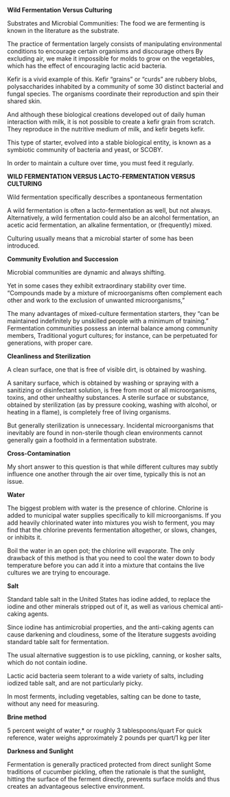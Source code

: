 **Wild Fermentation Versus Culturing**

Substrates and Microbial Communities: The food we are fermenting is known in the literature as the substrate.

The practice of fermentation largely consists of manipulating environmental conditions to encourage certain organisms 
and discourage others By excluding air, we make it impossible for molds to grow on the vegetables, 
which has the effect of encouraging lactic acid bacteria.
 
Kefir is a vivid example of this. Kefir “grains” or “curds” are rubbery blobs, polysaccharides inhabited by a community of 
some 30 distinct bacterial and fungal species. The organisms coordinate their reproduction and spin their shared skin.
 
And although these biological creations developed out of daily human interaction with milk, it is not possible to 
create a kefir grain from scratch. They reproduce in the nutritive medium of milk, and kefir begets kefir.
 
This type of starter, evolved into a stable biological entity, is known as a symbiotic community of bacteria and yeast, 
or SCOBY.
 
In order to maintain a culture over time, you must feed it regularly.
 
**WILD FERMENTATION VERSUS LACTO-FERMENTATION VERSUS CULTURING**
 
Wild fermentation specifically describes a spontaneous fermentation
 
A wild fermentation is often a lacto-fermentation as well, but not always. Alternatively, a wild fermentation could 
also be an alcohol fermentation, an acetic acid fermentation, an alkaline fermentation, or (frequently) mixed.
 
Culturing usually means that a microbial starter of some has been introduced.


**Community Evolution and Succession**

Microbial communities are dynamic and always shifting.
 
Yet in some cases they exhibit extraordinary stability over time. “Compounds made by a mixture of microorganisms often complement each other and work to the exclusion of unwanted microorganisms,”

The many advantages of mixed-culture fermentation starters, they “can be maintained indefinitely by unskilled people 
with a minimum of training.”
Fermentation communities possess an internal balance among community members, Traditional yogurt cultures; for instance, can be perpetuated for generations, with proper care.


**Cleanliness and Sterilization**

A clean surface, one that is free of visible dirt, is obtained by washing.


A sanitary surface, which is obtained by washing or spraying with a sanitizing or disinfectant solution, is free from most or 
all microorganisms, toxins, and other unhealthy substances.
A sterile surface or substance, obtained by sterilization (as by pressure cooking, washing with alcohol, or heating in a 
flame), is completely free of living organisms.
 
But generally sterilization is unnecessary. Incidental microorganisms that inevitably are found in non-sterile though 
clean environments cannot generally gain a foothold in a fermentation substrate.


**Cross-Contamination**

My short answer to this question is that while different cultures may subtly influence one another through the air over time, 
typically this is not an issue.


**Water**

The biggest problem with water is the presence of chlorine.
Chlorine is added to municipal water supplies specifically to kill microorganisms. If you add heavily chlorinated water 
into mixtures you wish to ferment, you may find that the chlorine prevents fermentation altogether, or slows, changes, 
or inhibits it.

Boil the water in an open pot; the chlorine will evaporate. The only drawback of this method is that you need to cool the water down to body temperature before you can add it into a mixture that contains the live cultures we are trying to encourage.


**Salt**

Standard table salt in the United States has iodine added, to replace the iodine and other minerals stripped out of it, 
as well as various chemical anti-caking agents.

Since iodine has antimicrobial properties, and the anti-caking agents can cause darkening and cloudiness, some of the literature suggests avoiding standard table salt for fermentation.
 
The usual alternative suggestion is to use pickling, canning, or kosher salts, which do not contain iodine.
 
Lactic acid bacteria seem tolerant to a wide variety of salts, including iodized table salt, and are not particularly picky.
 
In most ferments, including vegetables, salting can be done to taste, without any need for measuring.
 
**Brine method**

5 percent weight of water,* or roughly 3 tablespoons/quart
For quick reference, water weighs approximately 2 pounds per quart/1 kg per liter

**Darkness and Sunlight**

Fermentation is generally practiced protected from direct sunlight
Some traditions of cucumber pickling, often the rationale is that the sunlight, hitting the surface of the ferment directly,
prevents surface molds and thus creates an advantageous selective environment.
